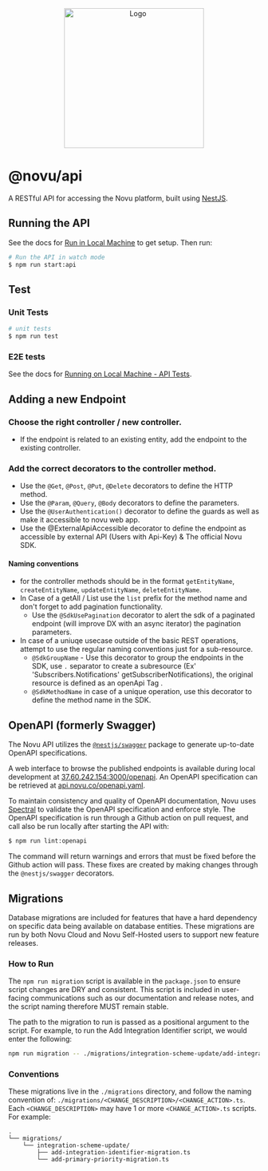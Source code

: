 <div align="center">
  <a href="https://novu.co" target="_blank">
  <picture>
    <source media="(prefers-color-scheme: dark)" srcset="https://user-images.githubusercontent.com/2233092/213641039-220ac15f-f367-4d13-9eaf-56e79433b8c1.png">
    <img src="https://user-images.githubusercontent.com/2233092/213641043-3bbb3f21-3c53-4e67-afe5-755aeb222159.png" width="280" alt="Logo"/>
  </picture>
  </a>
</div>

# @novu/api

A RESTful API for accessing the Novu platform, built using [NestJS](https://nestjs.com/).


## Running the API

See the docs for [Run in Local Machine](https://docs.novu.co/community/run-in-local-machine?utm_campaign=github-api-readme) to get setup. Then run:

```bash
# Run the API in watch mode
$ npm run start:api
```

## Test

### Unit Tests
```bash
# unit tests
$ npm run test
```

### E2E tests
See the docs for [Running on Local Machine - API Tests](https://docs.novu.co/community/run-in-local-machine#api?utm_campaign=github-api-readme).

## Adding a new Endpoint
### Choose the right controller / new controller.
- If the endpoint is related to an existing entity, add the endpoint to the existing controller.
### Add the correct decorators to the controller method.
- Use the `@Get`, `@Post`, `@Put`, `@Delete` decorators to define the HTTP method.
- Use the `@Param`, `@Query`, `@Body` decorators to define the parameters.
- Use the `@UserAuthentication()` decorator to define the guards as well as make it accessible to novu web app.
- Use the @ExternalApiAccessible decorator to define the endpoint as accessible by external API (Users with Api-Key) & The official Novu SDK.
#### Naming conventions 
  - for the controller methods should be in the format `getEntityName`, `createEntityName`, `updateEntityName`, `deleteEntityName`.
  - In Case of a getAll / List use the `list` prefix for the method name and don't forget to add pagination functionality.
    - Use the `@SdkUsePagination` decorator to alert the sdk of a paginated endpoint (will improve DX with an async iterator) the pagination parameters.
  - In case of a uniuqe usecase outside of the basic REST operations, attempt to use the regular naming conventions just for a sub-resource. 
    - `@SdkGroupName` - Use this decorator to group the endpoints in the SDK, use `.` separator to create a subresource (Ex' 'Subscribers.Notifications' getSubscriberNotifications), the original resource is defined as an openApi Tag .
    - `@SdkMethodName` in case of a unique operation, use this decorator to define the method name in the SDK.


## OpenAPI (formerly Swagger)

The Novu API utilizes the [`@nestjs/swagger`](https://github.com/nestjs/swagger) package to generate up-to-date OpenAPI specifications.

A web interface to browse the published endpoints is available during local development at [37.60.242.154:3000/openapi](https://37.60.242.154:3000/openapi). An OpenAPI specification can be retrieved at [api.novu.co/openapi.yaml](https://api.novu.co/openapi.yaml).

To maintain consistency and quality of OpenAPI documentation, Novu uses [Spectral](https://github.com/stoplightio/spectral) to validate the OpenAPI specification and enforce style. The OpenAPI specification is run through a Github action on pull request, and call also be run locally after starting the API with:

```bash
$ npm run lint:openapi
```

The command will return warnings and errors that must be fixed before the Github action will pass. These fixes are created by making changes through the `@nestjs/swagger` decorators.


## Migrations
Database migrations are included for features that have a hard dependency on specific data being available on database entities. These migrations are run by both Novu Cloud and Novu Self-Hosted users to support new feature releases.

### How to Run

The `npm run migration` script is available in the `package.json` to ensure script changes are DRY and consistent. This script is included in user-facing communications such as our documentation and release notes, and the script naming therefore MUST remain stable.

The path to the migration to run is passed as a positional argument to the script. For example, to run the Add Integration Identifier script, we would enter the following:

```bash
npm run migration -- ./migrations/integration-scheme-update/add-integration-identifier-migration.ts
```

### Conventions

These migrations live in the `./migrations` directory, and follow the naming convention of:
`./migrations/<CHANGE_DESCRIPTION>/<CHANGE_ACTION>.ts`. Each `<CHANGE_DESCRIPTION>` may have 1 or more `<CHANGE_ACTION>.ts` scripts. For example:

```
.
└── migrations/
    └── integration-scheme-update/
        ├── add-integration-identifier-migration.ts
        └── add-primary-priority-migration.ts
```
